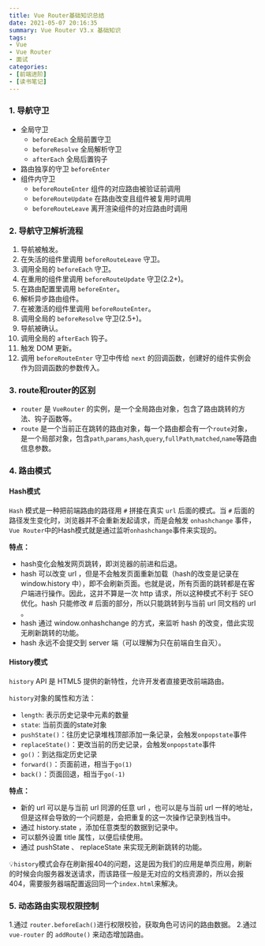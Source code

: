 ```yaml
---
title: Vue Router基础知识总结
date: 2021-05-07 20:16:35
summary: Vue Router V3.x 基础知识
tags:
- Vue
- Vue Router
- 面试
categories:
- [前端进阶]
- [读书笔记]
---
```


### 1. 导航守卫
- 全局守卫
  - `beforeEach` 全局前置守卫 
  - `beforeResolve` 全局解析守卫 
  - `afterEach` 全局后置钩子
- 路由独享的守卫 `beforeEnter`
- 组件内守卫
  - `beforeRouteEnter` 组件的对应路由被验证前调用
  - `beforeRouteUpdate` 在路由改变且组件被复用时调用
  - `beforeRouteLeave` 离开渲染组件的对应路由时调用


### 2. 导航守卫解析流程
1. 导航被触发。
2. 在失活的组件里调用 `beforeRouteLeave` 守卫。
3. 调用全局的 `beforeEach` 守卫。
4. 在重用的组件里调用 `beforeRouteUpdate` 守卫(2.2+)。
5. 在路由配置里调用 `beforeEnter`。
6. 解析异步路由组件。
7. 在被激活的组件里调用 `beforeRouteEnter`。
8. 调用全局的 `beforeResolve` 守卫(2.5+)。
9. 导航被确认。
10. 调用全局的 `afterEach` 钩子。
11. 触发 DOM 更新。
12. 调用 `beforeRouteEnter` 守卫中传给 `next` 的回调函数，创建好的组件实例会作为回调函数的参数传入。

### 3. route和router的区别
- `router` 是 `VueRouter` 的实例，是一个全局路由对象，包含了路由跳转的方法、钩子函数等。
- `route` 是一个当前正在跳转的路由对象，每一个路由都会有一个`route`对象，是一个局部对象，包含`path`,`params`,`hash`,`query`,`fullPath`,`matched`,`name`等路由信息参数。

### 4. 路由模式
#### Hash模式
`Hash` 模式是一种把前端路由的路径用 `#` 拼接在真实 `url` 后面的模式。当 `#` 后面的路径发生变化时，浏览器并不会重新发起请求，而是会触发 `onhashchange` 事件，`Vue Router`中的Hash模式就是通过监听`onhashchange`事件来实现的。

**特点：**
- hash变化会触发网页跳转，即浏览器的前进和后退。
- hash 可以改变 url ，但是不会触发页面重新加载（hash的改变是记录在 window.history 中），即不会刷新页面。也就是说，所有页面的跳转都是在客户端进行操作。因此，这并不算是一次 http 请求，所以这种模式不利于 SEO 优化。hash 只能修改 # 后面的部分，所以只能跳转到与当前 url 同文档的 url 。
- hash 通过 window.onhashchange 的方式，来监听 hash 的改变，借此实现无刷新跳转的功能。
- hash 永远不会提交到 server 端（可以理解为只在前端自生自灭）。

####  History模式
`history` API 是 HTML5 提供的新特性，允许开发者直接更改前端路由。

`history`对象的属性和方法：
- `length`: 表示历史记录中元素的数量
- `state`: 当前页面的state对象
- `pushState()`：往历史记录堆栈顶部添加一条记录，会触发`onpopstate`事件
- `replaceState()`：更改当前的历史记录，会触发`onpopstate`事件
- `go()`：到达指定历史记录
- `forward()`：页面前进，相当于`go(1)`
- `back()`：页面回退，相当于`go(-1)`

**特点：**
- 新的 url 可以是与当前 url 同源的任意 url ，也可以是与当前 url 一样的地址，但是这样会导致的一个问题是，会把重复的这一次操作记录到栈当中。
- 通过 history.state ，添加任意类型的数据到记录中。
- 可以额外设置 title 属性，以便后续使用。
- 通过 pushState 、 replaceState 来实现无刷新跳转的功能。

💡`history`模式会存在刷新报404的问题，这是因为我们的应用是单页应用，刷新的时候会向服务器发送请求，而该路径一般是无对应的文档资源的，所以会报404，需要服务器端配置返回同一个`index.html`来解决。

### 5. 动态路由实现权限控制 
1.通过 `router.beforeEach()`进行权限校验，获取角色可访问的路由数据。
2.通过 `vue-router` 的 `addRoute()` 来动态增加路由。
